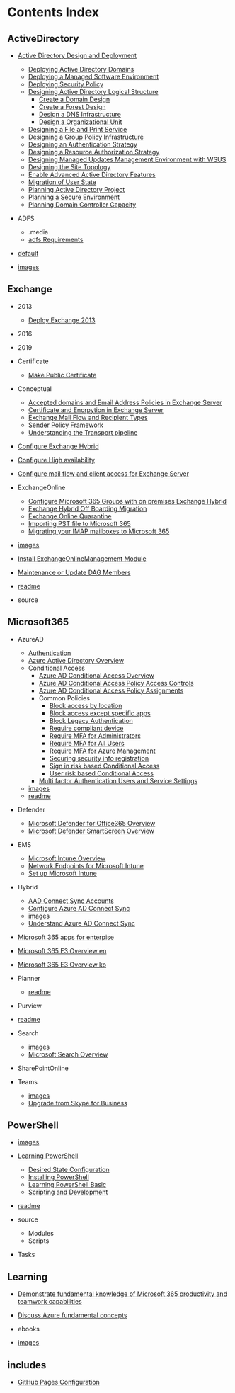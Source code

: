 
# Contents Index


## ActiveDirectory


- [Active Directory Design and Deployment](/AD/Active-Directory-Design-and-Deployment)

	- [Deploying Active Directory Domains](/AD/Active-Directory-Design-and-Deployment/Deploying-Active-Directory-Domains)
	- [Deploying a Managed Software Environment](/AD/Active-Directory-Design-and-Deployment/Deploying-a-Managed-Software-Environment)
	- [Deploying Security Policy](/AD/Active-Directory-Design-and-Deployment/Deploying-Security-Policy)
	- [Designing Active Directory Logical Structure](/AD/Active-Directory-Design-and-Deployment/Designing-Active-Directory-Logical-Structure)
		- [Create a Domain Design](/AD/Active-Directory-Design-and-Deployment/Designing-Active-Directory-Logical-Structure/Create-a-Domain-Design)
		- [Create a Forest Design](/AD/Active-Directory-Design-and-Deployment/Designing-Active-Directory-Logical-Structure/Create-a-Forest-Design)
		- [Design a DNS Infrastructure](/AD/Active-Directory-Design-and-Deployment/Designing-Active-Directory-Logical-Structure/Design-a-DNS-Infrastructure)
		- [Design a Organizational Unit](/AD/Active-Directory-Design-and-Deployment/Designing-Active-Directory-Logical-Structure/Design-a-Organizational-Unit)
	- [Designing a File and Print Service](/AD/Active-Directory-Design-and-Deployment/Designing-a-File-and-Print-Service)
	- [Designing a Group Policy Infrastructure](/AD/Active-Directory-Design-and-Deployment/Designing-a-Group-Policy-Infrastructure)
	- [Designing an Authentication Strategy](/AD/Active-Directory-Design-and-Deployment/Designing-an-Authentication-Strategy)
	- [Designing a Resource Authorization Strategy](/AD/Active-Directory-Design-and-Deployment/Designing-a-Resource-Authorization-Strategy)
	- [Designing Managed Updates Management Environment with WSUS](/AD/Active-Directory-Design-and-Deployment/Designing-Managed-Updates-Management-Environment-with-WSUS)
	- [Designing the Site Topology](/AD/Active-Directory-Design-and-Deployment/Designing-the-Site-Topology)
	- [Enable Advanced Active Directory Features](/AD/Active-Directory-Design-and-Deployment/Enable-Advanced-Active-Directory-Features)
	- [Migration of User State](/AD/Active-Directory-Design-and-Deployment/Migration-of-User-State)
	- [Planning Active Directory Project](/AD/Active-Directory-Design-and-Deployment/Planning-Active-Directory-Project)
	- [Planning a Secure Environment](/AD/Active-Directory-Design-and-Deployment/Planning-a-Secure-Environment)
	- [Planning Domain Controller Capacity](/AD/Active-Directory-Design-and-Deployment/Planning-Domain-Controller-Capacity)

- ADFS

	- .media
	- [adfs Requirements](/AD/ADFS/adfs-Requirements)

- [default](/AD/default)


- [images](/AD/images)


## Exchange


- 2013

	- [Deploy Exchange 2013](/Exchange/2013/Deploy-Exchange-2013)

- 2016


- 2019


- Certificate

	- [Make Public Certificate](/Exchange/Certificate/Make-Public-Certificate)

- Conceptual

	- [Accepted domains and Email Address Policies in Exchange Server](/Exchange/Conceptual/Accepted-domains-and-Email-Address-Policies-in-Exchange-Server)
	- [Certificate and Encrpytion in Exchange Server](/Exchange/Conceptual/Certificate-and-Encrpytion-in-Exchange-Server)
	- [Exchange Mail Flow and Recipient Types](/Exchange/Conceptual/Exchange-Mail-Flow-and-Recipient-Types)
	- [Sender Policy Framework](/Exchange/Conceptual/Sender-Policy-Framework)
	- [Understanding the Transport pipeline](/Exchange/Conceptual/Understanding-the-Transport-pipeline)

- [Configure Exchange Hybrid](/Exchange/Configure-Exchange-Hybrid)


- [Configure High availability](/Exchange/Configure-High-availability)


- [Configure mail flow and client access for Exchange Server](/Exchange/Configure-mail-flow-and-client-access-for-Exchange-Server)


- ExchangeOnline

	- [Configure Microsoft 365 Groups with on premises Exchange Hybrid](/Exchange/ExchangeOnline/Configure-Microsoft-365-Groups-with-on-premises-Exchange-Hybrid)
	- [Exchange Hybrid Off Boarding Migration](/Exchange/ExchangeOnline/Exchange-Hybrid-Off-Boarding-Migration)
	- [Exchange Online Quarantine](/Exchange/ExchangeOnline/Exchange-Online-Quarantine)
	- [Importing PST file to Microsoft 365](/Exchange/ExchangeOnline/Importing-PST-file-to-Microsoft-365)
	- [Migrating your IMAP mailboxes to Microsoft 365](/Exchange/ExchangeOnline/Migrating-your-IMAP-mailboxes-to-Microsoft-365)

- [images](/Exchange/images)


- [Install ExchangeOnlineManagement Module](/Exchange/Install-ExchangeOnlineManagement-Module)


- [Maintenance or Update DAG Members](/Exchange/Maintenance-or-Update-DAG-Members)


- [readme](/Exchange/readme)


- source


## Microsoft365


- AzureAD

	- [Authentication](/Microsoft365/AzureAD/Authentication)
	- [Azure Active Directory Overview](/Microsoft365/AzureAD/Azure-Active-Directory-Overview)
	- Conditional Access
		- [Azure AD Conditional Access Overview](/Microsoft365/AzureAD/Conditional-Access/Azure-AD-Conditional-Access-Overview)
		- [Azure AD Conditional Access Policy Access Controls](/Microsoft365/AzureAD/Conditional-Access/Azure-AD-Conditional-Access-Policy-Access-Controls)
		- [Azure AD Conditional Access Policy Assignments](/Microsoft365/AzureAD/Conditional-Access/Azure-AD-Conditional-Access-Policy-Assignments)
		- Common Policies
			- [Block access by location](/Microsoft365/AzureAD/Conditional-Access/Common-Policies/Block-access-by-location)
			- [Block access except specific apps](/Microsoft365/AzureAD/Conditional-Access/Common-Policies/Block-access-except-specific-apps)
			- [Block Legacy Authentication](/Microsoft365/AzureAD/Conditional-Access/Common-Policies/Block-Legacy-Authentication)
			- [Require compliant device](/Microsoft365/AzureAD/Conditional-Access/Common-Policies/Require-compliant-device)
			- [Require MFA for Administrators](/Microsoft365/AzureAD/Conditional-Access/Common-Policies/Require-MFA-for-Administrators)
			- [Require MFA for All Users](/Microsoft365/AzureAD/Conditional-Access/Common-Policies/Require-MFA-for-All-Users)
			- [Require MFA for Azure Management](/Microsoft365/AzureAD/Conditional-Access/Common-Policies/Require-MFA-for-Azure-Management)
			- [Securing security info registration](/Microsoft365/AzureAD/Conditional-Access/Common-Policies/Securing-security-info-registration)
			- [Sign in risk based Conditional Access](/Microsoft365/AzureAD/Conditional-Access/Common-Policies/Sign-in-risk-based-Conditional-Access)
			- [User risk based Conditional Access](/Microsoft365/AzureAD/Conditional-Access/Common-Policies/User-risk-based-Conditional-Access)
		- [Multi factor Authentication Users and Service Settings](/Microsoft365/AzureAD/Conditional-Access/Multi-factor-Authentication-Users-and-Service-Settings)
	- [images](/Microsoft365/AzureAD/images)
	- [readme](/Microsoft365/AzureAD/readme)

- Defender

	- [Microsoft Defender for Office365 Overview](/Microsoft365/Defender/Microsoft-Defender-for-Office365-Overview)
	- [Microsoft Defender SmartScreen Overview](/Microsoft365/Defender/Microsoft-Defender-SmartScreen-Overview)

- EMS

	- [Microsoft Intune Overview](/Microsoft365/EMS/Microsoft-Intune-Overview)
	- [Network Endpoints for Microsoft Intune](/Microsoft365/EMS/Network-Endpoints-for-Microsoft-Intune)
	- [Set up Microsoft Intune](/Microsoft365/EMS/Set-up-Microsoft-Intune)

- Hybrid

	- [AAD Connect Sync Accounts](/Microsoft365/Hybrid/AAD-Connect-Sync-Accounts)
	- [Configure Azure AD Connect Sync](/Microsoft365/Hybrid/Configure-Azure-AD-Connect-Sync)
	- [images](/Microsoft365/Hybrid/images)
	- [Understand Azure AD Connect Sync](/Microsoft365/Hybrid/Understand-Azure-AD-Connect-Sync)

- [Microsoft 365 apps for enterpise](/Microsoft365/Microsoft-365-apps-for-enterpise)


- [Microsoft 365 E3 Overview en](/Microsoft365/Microsoft-365-E3-Overview-en)


- [Microsoft 365 E3 Overview ko](/Microsoft365/Microsoft-365-E3-Overview-ko)


- Planner

	- [readme](/Microsoft365/Planner/readme)

- Purview


- [readme](/Microsoft365/readme)


- Search

	- [images](/Microsoft365/Search/images)
	- [Microsoft Search Overview](/Microsoft365/Search/Microsoft-Search-Overview)

- SharePointOnline


- Teams

	- [images](/Microsoft365/Teams/images)
	- [Upgrade from Skype for Business](/Microsoft365/Teams/Upgrade-from-Skype-for-Business)

## PowerShell


- [images](/PowerShell/images)


- [Learning PowerShell](/PowerShell/Learning-PowerShell)

	- [Desired State Configuration](/PowerShell/Learning-PowerShell/Desired-State-Configuration)
	- [Installing PowerShell](/PowerShell/Learning-PowerShell/Installing-PowerShell)
	- [Learning PowerShell Basic](/PowerShell/Learning-PowerShell/Learning-PowerShell-Basic)
	- [Scripting and Development](/PowerShell/Learning-PowerShell/Scripting-and-Development)

- [readme](/PowerShell/readme)


- source

	- Modules
	- Scripts

- Tasks


## Learning


- [Demonstrate fundamental knowledge of Microsoft 365 productivity and teamwork capabilities](/Learning/Demonstrate-fundamental-knowledge-of-Microsoft-365-productivity-and-teamwork-capabilities)


- [Discuss Azure fundamental concepts](/Learning/Discuss-Azure-fundamental-concepts)


- ebooks


- [images](/Learning/images)


## includes


- [GitHub Pages Configuration](/includes/GitHub-Pages-Configuration)

